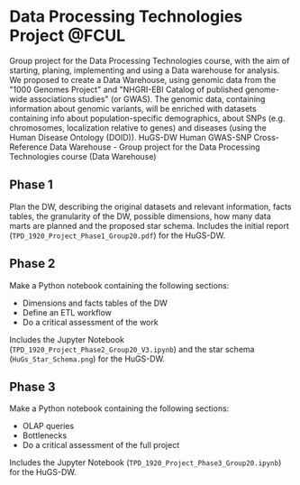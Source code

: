 # Data Processing Technologies Project @FCUL

Group project for the Data Processing Technologies course, with the aim of starting, planing, implementing and using a Data warehouse for analysis.
We proposed to create a Data Warehouse, using genomic data from the "1000 Genomes Project" and "NHGRI-EBI Catalog of published genome-wide associations studies" (or GWAS). The genomic data, containing information about genomic variants, will be enriched with datasets containing info about population-specific demographics, about SNPs (e.g. chromosomes, localization relative to genes) and diseases (using the Human Disease Ontology (DOID)).
HuGS-DW Human GWAS-SNP Cross-Reference Data Warehouse - Group project for the Data Processing Technologies course (Data Warehouse)

## Phase 1
Plan the DW, describing the original datasets and relevant information, facts tables, the granularity of the DW, possible dimensions, how many data marts are planned and the proposed star schema.
Includes the initial report (`TPD_1920_Project_Phase1_Group20.pdf`) for the HuGS-DW.

## Phase 2
Make a Python notebook containing the following sections:
- Dimensions and facts tables of the DW
- Define an ETL workflow
- Do a critical assessment of the work

Includes the Jupyter Notebook (`TPD_1920_Project_Phase2_Group20_V3.ipynb`) and the star schema (`HuGs_Star_Schema.png`) for the HuGS-DW.

## Phase 3
Make a Python notebook containing the following sections:
- OLAP queries
- Bottlenecks
- Do a critical assessment of the full project

Includes the Jupyter Notebook (`TPD_1920_Project_Phase3_Group20.ipynb`) for the HuGS-DW.
